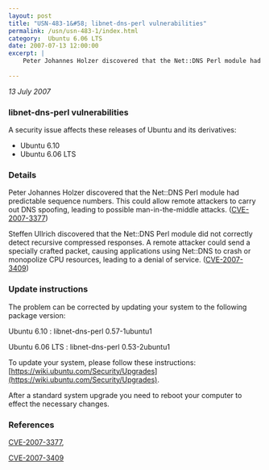 ```yaml
---
layout: post
title: "USN-483-1&#58; libnet-dns-perl vulnerabilities"
permalink: /usn/usn-483-1/index.html
category:  Ubuntu 6.06 LTS
date: 2007-07-13 12:00:00
excerpt: |
    Peter Johannes Holzer discovered that the Net::DNS Perl module had predictable sequence numbers.  This could allow remote attackers to carry out DNS spoofing, leading to possible man-in-the-middle attacks. ([CVE-2007-3377](http://people.ubuntu.com/~ubuntu-security/cve/CVE-2007-3377))
    
--- 
```

 
 

*13 July 2007*

### libnet-dns-perl vulnerabilities

A security issue affects these releases of Ubuntu and its derivatives:

* Ubuntu 6.10
* Ubuntu 6.06 LTS

### Details

Peter Johannes Holzer discovered that the Net::DNS Perl module had predictable sequence numbers. This could allow remote attackers to carry out DNS spoofing, leading to possible man-in-the-middle attacks. ([CVE-2007-3377](http://people.ubuntu.com/~ubuntu-security/cve/CVE-2007-3377))

Steffen Ullrich discovered that the Net::DNS Perl module did not correctly detect recursive compressed responses. A remote attacker could send a specially crafted packet, causing applications using Net::DNS to crash or monopolize CPU resources, leading to a denial of service. ([CVE-2007-3409](http://people.ubuntu.com/~ubuntu-security/cve/CVE-2007-3409))

### Update instructions

The problem can be corrected by updating your system to the following package version:

Ubuntu 6.10
 : libnet-dns-perl <span>0.57-1ubuntu1</span>

Ubuntu 6.06 LTS
 : libnet-dns-perl <span>0.53-2ubuntu1</span>

To update your system, please follow these instructions: [https://wiki.ubuntu.com/Security/Upgrades](https://wiki.ubuntu.com/Security/Upgrades).

After a standard system upgrade you need to reboot your computer to effect the necessary changes.

### References

 
 [CVE-2007-3377](http://people.ubuntu.com/~ubuntu-security/cve/CVE-2007-3377), 

 [CVE-2007-3409](http://people.ubuntu.com/~ubuntu-security/cve/CVE-2007-3409)
 

